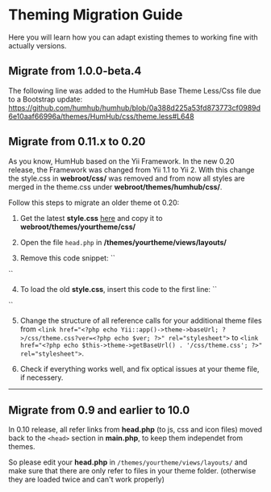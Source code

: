 # Theming Migration Guide

Here you will learn how you can adapt existing themes to working fine with actually versions.

## Migrate from 1.0.0-beta.4

The following line was added to the HumHub Base Theme Less/Css file due to a Bootstrap update:
https://github.com/humhub/humhub/blob/0a388d225a53fd873773cf0989d6e10aaf66996a/themes/HumHub/css/theme.less#L648

## Migrate from 0.11.x to 0.20

As you know, HumHub based on the Yii Framework. In the new 0.20 release, the Framework was changed from Yii 1.1 to Yii 2. With this change the style.css in **webroot/css/** was removed and from now all styles are merged in the theme.css under  **webroot/themes/humhub/css/**.

Follow this steps to migrate an older theme ot 0.20:

1. Get the latest **style.css** [here](https://github.com/humhub/humhub/blob/v0.11/css/style.css) and copy it to **webroot/themes/yourtheme/css/**

2. Open the file ``head.php`` in **/themes/yourtheme/views/layouts/**

3. Remove this code snippet:
``
<?php $ver = HVersion::VERSION; ?>
``

4. To load the old **style.css**, insert this code to the first line:
``
<link href="<?php echo $this->theme->getBaseUrl() . '/css/style.css'; ?>" rel="stylesheet">
``

5. Change the structure of all reference calls for your additional theme files from 
``<link href="<?php echo Yii::app()->theme->baseUrl; ?>/css/theme.css?ver=<?php echo $ver; ?>" rel="stylesheet">`` to ``<link href="<?php echo $this->theme->getBaseUrl() . '/css/theme.css'; ?>" rel="stylesheet">``. 

6. Check if everything works well, and fix optical issues at your theme file, if necessery.


---

## Migrate from 0.9 and earlier to 10.0

In 0.10 release, all refer links from **head.php** (to js, css and icon files) moved back to the ``<head>`` section in **main.php**, to keep them independet from themes.

So please edit your **head.php** in ``/themes/yourtheme/views/layouts/`` and make sure that there are only refer to files in your theme folder. (otherwise they are loaded twice and can't work properly)

